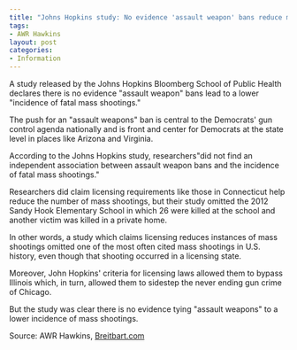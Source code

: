 ```yaml
---
title: "Johns Hopkins study: No evidence 'assault weapon' bans reduce mass shootings"
tags:
- AWR Hawkins
layout: post
categories:
- Information
---
```


A study released by the Johns Hopkins Bloomberg School of Public Health declares there is no evidence "assault weapon" bans lead to a lower "incidence of fatal mass shootings."

The push for an "assault weapons" ban is central to the Democrats' gun control agenda nationally and is front and center for Democrats at the state level in places like Arizona and Virginia.

According to the Johns Hopkins study, researchers"did not find an independent association between assault weapon bans and the incidence of fatal mass shootings."

Researchers did claim licensing requirements like those in Connecticut help reduce the number of mass shootings, but their study omitted the 2012 Sandy Hook Elementary School in which 26 were killed at the school and another victim was killed in a private home.

In other words, a study which claims licensing reduces instances of mass shootings omitted one of the most often cited mass shootings in U.S. history, even though that shooting occurred in a licensing state.

Moreover, John Hopkins' criteria for licensing laws allowed them to bypass Illinois which, in turn, allowed them to sidestep the never ending gun crime of Chicago.

But the study was clear there is no evidence tying "assault weapons" to a lower incidence of mass shootings.

Source: AWR Hawkins, [Breitbart.com](https://www.breitbart.com/politics/2020/02/18/johns-hopkins-study-no-evidence-assault-weapon-bans-reduce-mass-shootings/)
